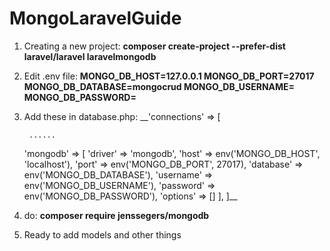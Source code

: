 # MongoLaravelGuide

1. Creating a new project: __composer create-project --prefer-dist laravel/laravel laravelmongodb__
1. Edit .env file: 
__MONGO_DB_HOST=127.0.0.1
MONGO_DB_PORT=27017
MONGO_DB_DATABASE=mongocrud
MONGO_DB_USERNAME=
MONGO_DB_PASSWORD=__
1. Add these in database.php:
__'connections' => [


        ......
     'mongodb' => [
            'driver'   => 'mongodb',
            'host'     => env('MONGO_DB_HOST', 'localhost'),
            'port'     => env('MONGO_DB_PORT', 27017),
            'database' => env('MONGO_DB_DATABASE'),
            'username' => env('MONGO_DB_USERNAME'),
            'password' => env('MONGO_DB_PASSWORD'),
            'options'  => []
        ],
    ]__
1. do: __composer require jenssegers/mongodb__
1. Ready to add models and other things
